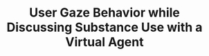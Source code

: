 ---
name: "User Gaze Behavior While Discussing Substance Use"
title: "User Gaze Behavior while Discussing Substance Use with a Virtual Agent"
project: null
event: "International Conference on Intelligent Virtual Agents (IVA)"
authors:
- name: "Zhou, S."
- name: "Bickmore, T."
- name: "Rubin, A."
- name: "Yeksigian, C."
- name: "Sawdy, M."
- name: "Simon, S."
year: 2018
resources: null
external_url: null
draft: false
---